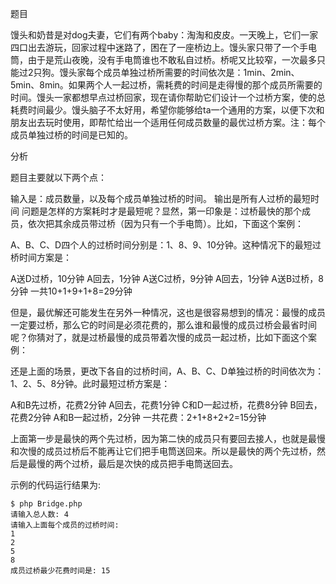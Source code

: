 题目

馒头和奶昔是对dog夫妻，它们有两个baby：淘淘和皮皮。一天晚上，它们一家四口出去游玩，回家过程中迷路了，困在了一座桥边上。馒头家只带了一个手电筒，由于是荒山夜晚，没有手电筒谁也不敢私自过桥。桥呢又比较窄，一次最多只能过2只狗。馒头家每个成员单独过桥所需要的时间依次是：1min、2min、5min、8min。如果两个人一起过桥，需耗费的时间是走得慢的那个成员所需要的时间。馒头一家都想早点过桥回家，现在请你帮助它们设计一个过桥方案，使的总耗费时间最少。馒头脑子不太好用，希望你能够给ta一个通用的方案，以便下次和朋友出去玩时使用，即帮忙给出一个适用任何成员数量的最优过桥方案。注：每个成员单独过桥的时间是已知的。


分析

题目主要就以下两个点：

输入是：成员数量，以及每个成员单独过桥的时间。
输出是所有人过桥的最短时间
问题是怎样的方案耗时才是最短呢？显然，第一印象是：过桥最快的那个成员，依次把其余成员带过桥（因为只有一个手电筒）。比如，下面这个案例：

A、B、C、D四个人的过桥时间分别是：1、8、9、10分钟。这种情况下的最短过桥时间方案是：

A送D过桥，10分钟
A回去，1分钟
A送C过桥，9分钟
A回去，1分钟
A送B过桥，8分钟
一共10+1+9+1+8=29分钟

但是，最优解还可能发生在另外一种情况，这也是很容易想到的情况：最慢的成员一定要过桥，那么它的时间是必须花费的，那么谁和最慢的成员过桥会最省时间呢？你猜对了，就是过桥最慢的成员带着次慢的成员一起过桥，比如下面这个案例：

还是上面的场景，更改下各自的过桥时间，A、B、C、D单独过桥的时间依次为：1、2、5、8分钟。此时最短过桥方案是：

A和B先过桥，花费2分钟
A回去，花费1分钟
C和D一起过桥，花费8分钟
B回去，花费2分钟
A和B一起过桥，2分钟
一共花费：2+1+8+2+2=15分钟

上面第一步是最快的两个先过桥，因为第二快的成员只有要回去接人，也就是最慢和次慢的成员过桥后不能再让它们把手电筒送回来。所以是最快的两个先过桥，然后是最慢的两个过桥，最后是次快的成员把手电筒送回去。

示例的代码运行结果为:
```
$ php Bridge.php
请输入总人数: 4
请输入上面每个成员的过桥时间:
1
2
5
8
成员过桥最少花费时间是: 15
```